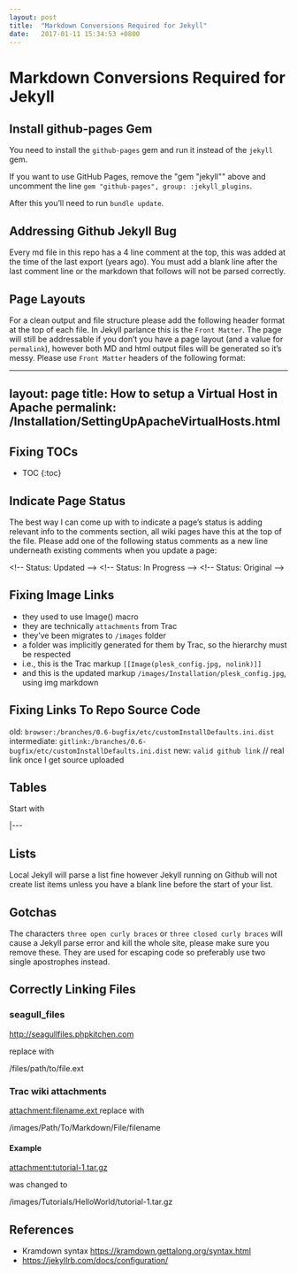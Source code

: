 ```yaml
---
layout: post
title:  "Markdown Conversions Required for Jekyll"
date:   2017-01-11 15:34:53 +0800
---
```

# Markdown Conversions Required for Jekyll

## Install github-pages Gem
You need to install the `github-pages` gem and run it instead of the `jekyll` gem.

If you want to use GitHub Pages, remove the "gem "jekyll"" above and
uncomment the line `gem "github-pages", group: :jekyll_plugins`.

After this you’ll need to run `bundle update`.

## Addressing Github Jekyll Bug
Every md file in this repo has a 4 line comment at the top, this was added at the time of the last export (years ago).  You must add a blank line after the last comment line or the markdown that follows will not be parsed correctly.

## Page Layouts
For a clean output and file structure please add the following header format at the top of each file.  In Jekyll parlance this is the `Front Matter`.  The page will still be addressable if you don’t you have a page layout (and a value for `permalink`), however both MD and html output files will be generated so it’s messy.  Please use `Front Matter` headers of the following format:

---
layout: page
title: How to setup a Virtual Host in Apache
permalink: /Installation/SettingUpApacheVirtualHosts.html
---

## Fixing TOCs
* TOC
	{:toc}

## Indicate Page Status
The best way I can come up with to indicate a page’s status is adding relevant info to the comments section, all wiki pages have this at the top of the file.  Please add one of the following status comments as a new line underneath existing comments when you update a page:

\<!-- Status: Updated --\>
\<!-- Status: In Progress --\>
\<!-- Status: Original --\>

## Fixing Image Links
- they used to use Image() macro
- they are technically `attachments` from Trac
- they’ve been migrates to `/images` folder
- a folder was implicitly generated for them by Trac, so the hierarchy must be respected
- i.e., this is the Trac markup `[[Image(plesk_config.jpg, nolink)]]`
- and this is the updated markup `/images/Installation/plesk_config.jpg`, using img markdown


## Fixing Links To Repo Source Code
old: `browser:/branches/0.6-bugfix/etc/customInstallDefaults.ini.dist`
intermediate: `gitlink:/branches/0.6-bugfix/etc/customInstallDefaults.ini.dist`
new: `valid github link` // real link once I get source uploaded



## Tables
Start with

|---

## Lists
Local Jekyll will parse a list fine however Jekyll running on Github will not create list items unless you have a blank line before the start of your list.

## Gotchas
The characters `three open curly braces` or `three closed curly braces` will cause a Jekyll parse error and kill the whole site, please make sure you remove these. They are used for escaping code so preferably use two single apostrophes instead.

## Correctly Linking Files
### seagull_files
http://seagullfiles.phpkitchen.com

replace with 

/files/path/to/file.ext

### Trac wiki attachments
[attachment:filename.ext
]()
replace with 

/images/Path/To/Markdown/File/filename

#### Example

[attachment:tutorial-1.tar.gz]()

was changed to

/images/Tutorials/HelloWorld/tutorial-1.tar.gz

## References
- Kramdown syntax https://kramdown.gettalong.org/syntax.html
- https://jekyllrb.com/docs/configuration/

